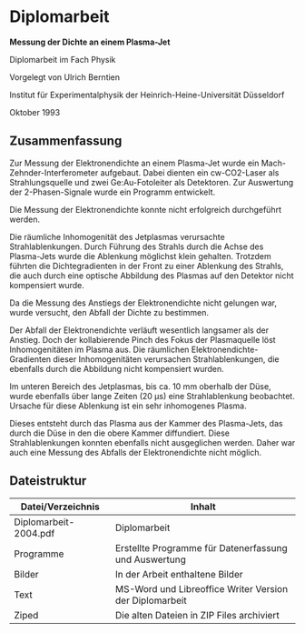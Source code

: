 # Diplomarbeit

**Messung der Dichte an einem Plasma-Jet**

Diplomarbeit im Fach Physik

Vorgelegt von Ulrich Berntien

Institut für Experimentalphysik der Heinrich-Heine-Universität Düsseldorf

Oktober 1993

## Zusammenfassung

Zur Messung der Elektronendichte an einem Plasma-Jet wurde ein Mach-Zehnder-Interferometer
aufgebaut. Dabei dienten ein cw-CO2-Laser als Strahlungsquelle und zwei Ge:Au-Fotoleiter
als Detektoren. Zur Auswertung der 2-Phasen-Signale wurde ein Programm entwickelt.

Die Messung der Elektronendichte konnte nicht erfolgreich durchgeführt werden.

Die räumliche Inhomogenität des Jetplasmas verursachte Strahlablenkungen. Durch
Führung des Strahls durch die Achse des Plasma-Jets wurde die Ablenkung möglichst
klein gehalten. Trotzdem führten die Dichtegradienten in der Front zu einer Ablenkung
des Strahls, die auch durch eine optische Abbildung des Plasmas auf den Detektor
nicht kompensiert wurde.

Da die Messung des Anstiegs der Elektronendichte nicht gelungen war, wurde versucht,
den Abfall der Dichte zu bestimmen.

Der Abfall der Elektronendichte verläuft wesentlich langsamer als der Anstieg. Doch
der kollabierende Pinch des Fokus der Plasmaquelle löst Inhomogenitäten im Plasma
aus. Die räumlichen Elektronendichte-Gradienten dieser Inhomogenitäten verursachen
Strahlablenkungen, die ebenfalls durch die Abbildung nicht kompensiert wurden.

Im unteren Bereich des Jetplasmas, bis ca. 10 mm oberhalb der Düse, wurde ebenfalls
über lange Zeiten (20 µs) eine Strahlablenkung beobachtet. Ursache für diese Ablenkung
ist ein sehr inhomogenes Plasma.

Dieses entsteht durch das Plasma aus der Kammer des Plasma-Jets, das durch die Düse
in den die obere Kammer diffundiert. Diese Strahlablenkungen konnten ebenfalls nicht
ausgeglichen werden. Daher war auch eine Messung des Abfalls der Elektronendichte
nicht möglich.

## Dateistruktur

Datei/Verzeichnis | Inhalt
----------------- | ------------------
Diplomarbeit-2004.pdf | Diplomarbeit
Programme | Erstellte Programme für Datenerfassung und Auswertung
Bilder    | In der Arbeit enthaltene Bilder
Text      | MS-Word und Libreoffice Writer Version der Diplomarbeit
Ziped     | Die alten Dateien in ZIP Files archiviert
